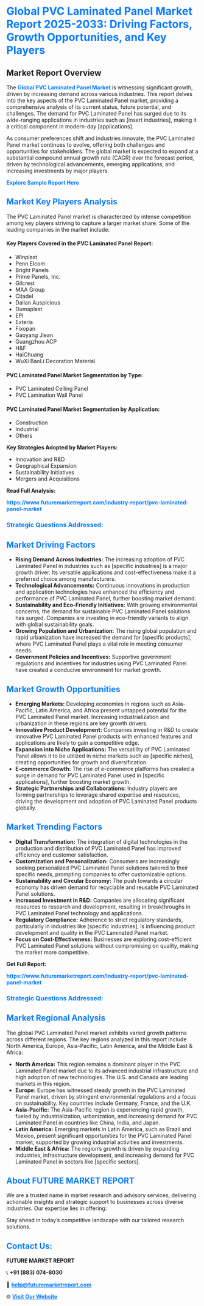<h1 style="color: #007BFF;">Global PVC Laminated Panel Market Report 2025-2033: Driving Factors, Growth Opportunities, and Key Players</h1>

<section id="overview">
<h2>Market Report Overview</h2>
<p>The <a href="https://www.futuremarketreport.com/industry-report/pvc-laminated-panel-market" style="color: #007BFF; text-decoration: none;"><strong>Global PVC Laminated Panel Market</strong></a> is witnessing significant growth, driven by increasing demand across various industries. This report delves into the key aspects of the PVC Laminated Panel market, providing a comprehensive analysis of its current status, future potential, and challenges. The demand for PVC Laminated Panel has surged due to its wide-ranging applications in industries such as [insert industries], making it a critical component in modern-day [applications].</p>
<p>As consumer preferences shift and industries innovate, the PVC Laminated Panel market continues to evolve, offering both challenges and opportunities for stakeholders. The global market is expected to expand at a substantial compound annual growth rate (CAGR) over the forecast period, driven by technological advancements, emerging applications, and increasing investments by major players.</p>
</section>

<section id="overview">
<p><a href="https://www.futuremarketreport.com/request-sample/reportId=56918" style="color: #007BFF; text-decoration: none;"><strong>Explore Sample Report Here</strong></a></p>
</section>

<section id="key-players">
<h2 style="color: #007BFF;">Market Key Players Analysis</h2>
<p>The PVC Laminated Panel market is characterized by intense competition among key players striving to capture a larger market share. Some of the leading companies in the market include:</p>
<h4>Key Players Covered in the PVC Laminated Panel Report:</h4>
<ul><li>Winplast</li><li>Penn Elcom</li><li>Bright Panels</li><li>Prime Panels, Inc.</li><li>Gilcrest</li><li>MAA Group</li><li>Citadel</li><li>Dalian Auspicious</li><li>Dumaplast</li><li>EPI</li><li>Exteria</li><li>Fixopan</li><li>Gaoyang Jiean</li><li>Guangzhou ACP</li><li>H&amp;F</li><li>HaiChuang</li><li>WuXi BaoLi Decoration Material</li></ul>
<h4>PVC Laminated Panel Market Segmentation by Type:</h4>
<ul><li>PVC Laminated Ceiling Panel</li><li>PVC Lamination Wall Panel</li></ul>

<h4>PVC Laminated Panel Market Segmentation by Application:</h4>
<ul><li>Construction</li><li>Industrial</li><li>Others</li></ul>
<p><strong>Key Strategies Adopted by Market Players:</strong></p>
<ul>
<li>Innovation and R&D</li>
<li>Geographical Expansion</li>
<li>Sustainability Initiatives</li>
<li>Mergers and Acquisitions</li>
</ul>
</section>

<section>
<p><strong>Read Full Analysis: </strong></p><a href="https://www.futuremarketreport.com/industry-report/pvc-laminated-panel-market" style="color: #007BFF; text-decoration: none;"><strong>https://www.futuremarketreport.com/industry-report/pvc-laminated-panel-market</strong></a>
<h3 style="color: #007BFF;">Strategic Questions Addressed:</h3>
</section>

<section id="driving-factors">
<h2 style="color: #007BFF;">Market Driving Factors</h2>
<ul>
<li><strong>Rising Demand Across Industries:</strong> The increasing adoption of PVC Laminated Panel in industries such as [specific industries] is a major growth driver. Its versatile applications and cost-effectiveness make it a preferred choice among manufacturers.</li>
<li><strong>Technological Advancements:</strong> Continuous innovations in production and application technologies have enhanced the efficiency and performance of PVC Laminated Panel, further boosting market demand.</li>
<li><strong>Sustainability and Eco-Friendly Initiatives:</strong> With growing environmental concerns, the demand for sustainable PVC Laminated Panel solutions has surged. Companies are investing in eco-friendly variants to align with global sustainability goals.</li>
<li><strong>Growing Population and Urbanization:</strong> The rising global population and rapid urbanization have increased the demand for [specific products], where PVC Laminated Panel plays a vital role in meeting consumer needs.</li>
<li><strong>Government Policies and Incentives:</strong> Supportive government regulations and incentives for industries using PVC Laminated Panel have created a conducive environment for market growth.</li>
</ul>
</section>

<section id="growth-opportunities">
<h2 style="color: #007BFF;">Market Growth Opportunities</h2>
<ul>
<li><strong>Emerging Markets:</strong> Developing economies in regions such as Asia-Pacific, Latin America, and Africa present untapped potential for the PVC Laminated Panel market. Increasing industrialization and urbanization in these regions are key growth drivers.</li>
<li><strong>Innovative Product Development:</strong> Companies investing in R&D to create innovative PVC Laminated Panel products with enhanced features and applications are likely to gain a competitive edge.</li>
<li><strong>Expansion into Niche Applications:</strong> The versatility of PVC Laminated Panel allows it to be utilized in niche markets such as [specific niches], creating opportunities for growth and diversification.</li>
<li><strong>E-commerce Growth:</strong> The rise of e-commerce platforms has created a surge in demand for PVC Laminated Panel used in [specific applications], further boosting market growth.</li>
<li><strong>Strategic Partnerships and Collaborations:</strong> Industry players are forming partnerships to leverage shared expertise and resources, driving the development and adoption of PVC Laminated Panel products globally.</li>
</ul>
</section>

<section id="trending-factors">
<h2 style="color: #007BFF;">Market Trending Factors</h2>
<ul>
<li><strong>Digital Transformation:</strong> The integration of digital technologies in the production and distribution of PVC Laminated Panel has improved efficiency and customer satisfaction.</li>
<li><strong>Customization and Personalization:</strong> Consumers are increasingly seeking personalized PVC Laminated Panel solutions tailored to their specific needs, prompting companies to offer customizable options.</li>
<li><strong>Sustainability and Circular Economy:</strong> The push towards a circular economy has driven demand for recyclable and reusable PVC Laminated Panel solutions.</li>
<li><strong>Increased Investment in R&D:</strong> Companies are allocating significant resources to research and development, resulting in breakthroughs in PVC Laminated Panel technology and applications.</li>
<li><strong>Regulatory Compliance:</strong> Adherence to strict regulatory standards, particularly in industries like [specific industries], is influencing product development and quality in the PVC Laminated Panel market.</li>
<li><strong>Focus on Cost-Effectiveness:</strong> Businesses are exploring cost-efficient PVC Laminated Panel solutions without compromising on quality, making the market more competitive.</li>
</ul>
</section>

<section>
<p><strong>Get Full Report: </strong></p><a href="https://www.futuremarketreport.com/industry-report/pvc-laminated-panel-market" style="color: #007BFF; text-decoration: none;"><strong>https://www.futuremarketreport.com/industry-report/pvc-laminated-panel-market</strong></a>
<h3 style="color: #007BFF;">Strategic Questions Addressed:</h3>
</section>


<section id="regional-analysis">
<h2 style="color: #007BFF;">Market Regional Analysis</h2>
<p>The global PVC Laminated Panel market exhibits varied growth patterns across different regions. The key regions analyzed in this report include North America, Europe, Asia-Pacific, Latin America, and the Middle East & Africa:</p>
<ul>
<li><strong>North America:</strong> This region remains a dominant player in the PVC Laminated Panel market due to its advanced industrial infrastructure and high adoption of new technologies. The U.S. and Canada are leading markets in this region.</li>
<li><strong>Europe:</strong> Europe has witnessed steady growth in the PVC Laminated Panel market, driven by stringent environmental regulations and a focus on sustainability. Key countries include Germany, France, and the U.K.</li>
<li><strong>Asia-Pacific:</strong> The Asia-Pacific region is experiencing rapid growth, fueled by industrialization, urbanization, and increasing demand for PVC Laminated Panel in countries like China, India, and Japan.</li>
<li><strong>Latin America:</strong> Emerging markets in Latin America, such as Brazil and Mexico, present significant opportunities for the PVC Laminated Panel market, supported by growing industrial activities and investments.</li>
<li><strong>Middle East & Africa:</strong> The region’s growth is driven by expanding industries, infrastructure development, and increasing demand for PVC Laminated Panel in sectors like [specific sectors].</li>
</ul>
</section>

<footer>
<h2 style="color: #007BFF;">About FUTURE MARKET REPORT</h2>
<p>We are a trusted name in market research and advisory services, delivering actionable insights and strategic support to businesses across diverse industries. Our expertise lies in offering:</p>

<p>Stay ahead in today’s competitive landscape with our tailored research solutions.</p>

<h2 style="color: #007BFF;">Contact Us:</h2>
<p><strong>FUTURE MARKET REPORT</strong></p>
<p>📞 <strong>+91 (883) 074-8030</strong></p>
<p>📧 <strong><a href="mailto:help@futuremarketreport.com" style="color: #007BFF;">help@futuremarketreport.com</a></strong></p>
<p>🌐 <strong><a href="https://www.futuremarketreport.com/" style="color: #007BFF;">Visit Our Website</a></strong></p>
</footer>